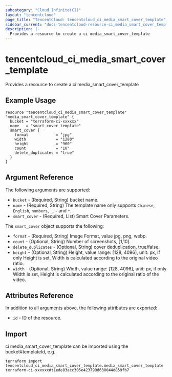 ```yaml
---
subcategory: "Cloud Infinite(CI)"
layout: "tencentcloud"
page_title: "TencentCloud: tencentcloud_ci_media_smart_cover_template"
sidebar_current: "docs-tencentcloud-resource-ci_media_smart_cover_template"
description: |-
  Provides a resource to create a ci media_smart_cover_template
---
```


# tencentcloud_ci_media_smart_cover_template

Provides a resource to create a ci media_smart_cover_template

## Example Usage

```hcl
resource "tencentcloud_ci_media_smart_cover_template" "media_smart_cover_template" {
  bucket = "terraform-ci-xxxxxx"
  name   = "smart_cover_template"
  smart_cover {
    format            = "jpg"
    width             = "1280"
    height            = "960"
    count             = "10"
    delete_duplicates = "true"
  }
}
```

## Argument Reference

The following arguments are supported:

* `bucket` - (Required, String) bucket name.
* `name` - (Required, String) The template name only supports `Chinese`, `English`, `numbers`, `_`, `-` and `*`.
* `smart_cover` - (Required, List) Smart Cover Parameters.

The `smart_cover` object supports the following:

* `format` - (Required, String) Image Format, value jpg, png, webp.
* `count` - (Optional, String) Number of screenshots, [1,10].
* `delete_duplicates` - (Optional, String) cover deduplication, true/false.
* `height` - (Optional, String) Height, value range: [128, 4096], unit: px, if only Height is set, Width is calculated according to the original video ratio.
* `width` - (Optional, String) Width, value range: [128, 4096], unit: px, if only Width is set, Height is calculated according to the original ratio of the video.

## Attributes Reference

In addition to all arguments above, the following attributes are exported:

* `id` - ID of the resource.




## Import

ci media_smart_cover_template can be imported using the bucket#templateId, e.g.

```
terraform import tencentcloud_ci_media_smart_cover_template.media_smart_cover_template terraform-ci-xxxxxx#t1ede83acc305e423799d638044d859fb7
```

